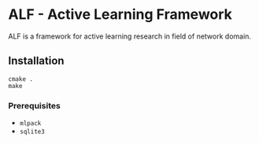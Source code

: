 # ALF - Active Learning Framework

ALF is a framework for active learning research in field of network domain.

## Installation
```shell
cmake .
make
```

### Prerequisites
* `mlpack`
* `sqlite3`